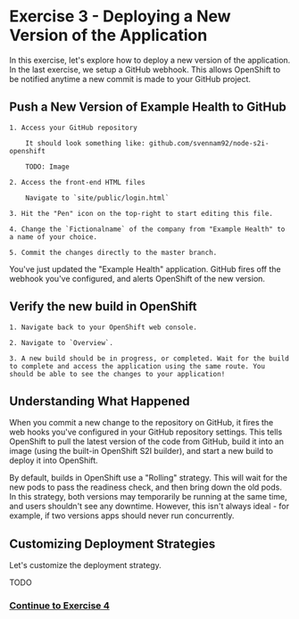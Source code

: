 # Exercise 3 - Deploying a New Version of the Application

In this exercise, let's explore how to deploy a new version of the application. In the last exercise, we setup a GitHub webhook. This allows OpenShift to be notified anytime a new commit is made to your GitHub project.

## Push a New Version of Example Health to GitHub

    1. Access your GitHub repository

        It should look something like: github.com/svennam92/node-s2i-openshift

        TODO: Image

    2. Access the front-end HTML files

        Navigate to `site/public/login.html`

    3. Hit the "Pen" icon on the top-right to start editing this file.

    4. Change the `Fictionalname` of the company from "Example Health" to a name of your choice.

    5. Commit the changes directly to the master branch.

You've just updated the "Example Health" application. GitHub fires off the webhook you've configured, and alerts OpenShift of the new version.

## Verify the new build in OpenShift

    1. Navigate back to your OpenShift web console.

    2. Navigate to `Overview`.

    3. A new build should be in progress, or completed. Wait for the build to complete and access the application using the same route. You should be able to see the changes to your application!

## Understanding What Happened

When you commit a new change to the repository on GitHub, it fires the web hooks you've configured in your GitHub repository settings. This tells OpenShift to pull the latest version of the code from GitHub, build it into an image (using the built-in OpenShift S2I builder), and start a new build to deploy it into OpenShift.

By default, builds in OpenShift use a "Rolling" strategy. This will wait for the new pods to pass the readiness check, and then bring down the old pods. In this strategy, both versions may temporarily be running at the same time, and users shouldn't see any downtime. However, this isn't always ideal - for example, if two versions apps should never run concurrently.

## Customizing Deployment Strategies

Let's customize the deployment strategy.

TODO

### [Continue to Exercise 4](../exercise-4/README.md)
